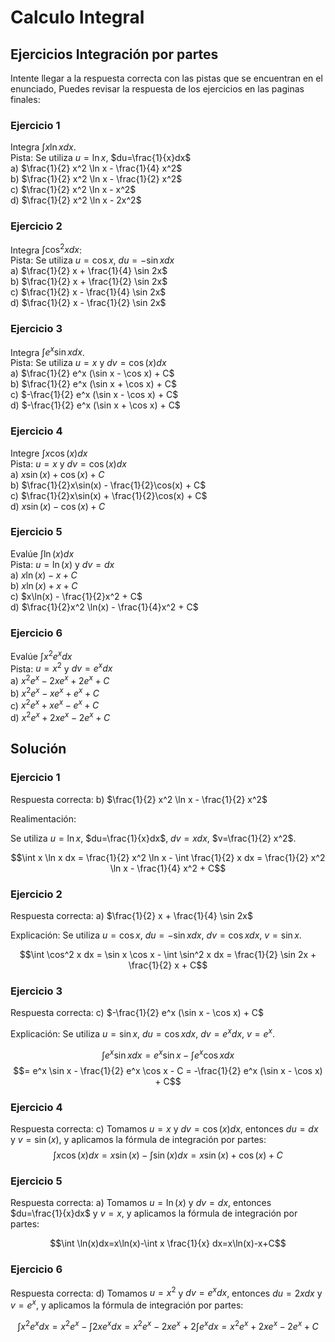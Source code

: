 ﻿# Calculo Integral
## Ejercicios Integración por partes
Intente llegar a la respuesta correcta con las pistas que se encuentran en el enunciado, Puedes revisar la respuesta de los ejercicios en las paginas finales:
### Ejercicio 1
Integra $\int x \ln x dx$.\
Pista: Se utiliza $u=\ln x$, $du=\frac{1}{x}dx$\
a) $\frac{1}{2} x^2 \ln x - \frac{1}{4} x^2$\
b) $\frac{1}{2} x^2 \ln x - \frac{1}{2} x^2$\
c) $\frac{1}{2} x^2 \ln x - x^2$\
d) $\frac{1}{2} x^2 \ln x - 2x^2$

### Ejercicio 2
Integra $\int \cos^2 x dx$:\
Pista: Se utiliza $u=\cos x$, $du=-\sin x dx$\
a) $\frac{1}{2} x + \frac{1}{4} \sin 2x$\
b) $\frac{1}{2} x + \frac{1}{2} \sin 2x$\
c) $\frac{1}{2} x - \frac{1}{4} \sin 2x$\
d) $\frac{1}{2} x - \frac{1}{2} \sin 2x$

### Ejercicio 3
Integra $\int e^x \sin x dx$.\
Pista: Se utiliza $u = x$ y $dv = \cos(x)dx$\
a) $\frac{1}{2} e^x (\sin x - \cos x) + C$\
b) $\frac{1}{2} e^x (\sin x + \cos x) + C$\
c) $-\frac{1}{2} e^x (\sin x - \cos x) + C$\
d) $-\frac{1}{2} e^x (\sin x + \cos x) + C$


### Ejercicio 4
Integre $\int x \cos(x) dx$\
Pista: $u=x$ y $dv=\cos(x)dx$\
a) $x\sin(x) + \cos(x) + C$\
b) $\frac{1}{2}x\sin(x) - \frac{1}{2}\cos(x) + C$\
c) $\frac{1}{2}x\sin(x) + \frac{1}{2}\cos(x) + C$\
d) $x\sin(x) - \cos(x) + C$

### Ejercicio 5
Evalúe $\int \ln(x)dx$ \
Pista:  $u=\ln(x)$ y $dv=dx$\
a) $x\ln(x) - x + C$\
b) $x\ln(x) + x + C$\
c) $x\ln(x) - \frac{1}{2}x^2 + C$\
d) $\frac{1}{2}x^2 \ln(x) - \frac{1}{4}x^2 + C$

### Ejercicio 6
Evalúe $\int x^2 e^x dx$ \
Pista: $u=x^2$ y $dv=e^x dx$\
a) $x^2 e^x - 2xe^x + 2e^x + C$\
b) $x^2 e^x - xe^x + e^x + C$\
c) $x^2 e^x + xe^x - e^x + C$\
d) $x^2 e^x + 2xe^x - 2e^x + C$

## Solución
### Ejercicio 1
Respuesta correcta: b) $\frac{1}{2} x^2 \ln x - \frac{1}{2} x^2$

Realimentación:

Se utiliza $u=\ln x$, $du=\frac{1}{x}dx$, $dv=x dx$, $v=\frac{1}{2} x^2$.

$$\int x \ln x dx = \frac{1}{2} x^2 \ln x - \int \frac{1}{2} x dx = \frac{1}{2} x^2 \ln x - \frac{1}{4} x^2 + C$$

### Ejercicio 2
Respuesta correcta: a) $\frac{1}{2} x + \frac{1}{4} \sin 2x$

Explicación:
Se utiliza $u=\cos x$, $du=-\sin x dx$, $dv=\cos x dx$, $v=\sin x$.

$$\int \cos^2 x dx = \sin x \cos x - \int \sin^2 x dx = \frac{1}{2} \sin 2x + \frac{1}{2} x + C$$

### Ejercicio 3
Respuesta correcta: c) $-\frac{1}{2} e^x (\sin x - \cos x) + C$

Explicación:
Se utiliza $u=\sin x$, $du=\cos x dx$, $dv=e^x dx$, $v=e^x$.

$$\int e^x \sin x dx = e^x \sin x - \int e^x \cos x dx $$ $$= e^x \sin x - \frac{1}{2} e^x \cos x - C = -\frac{1}{2} e^x (\sin x - \cos x) + C$$

### Ejercicio 4
Respuesta correcta: c)
Tomamos $u=x$ y $dv=\cos(x)dx$, entonces $du=dx$ y $v=\sin(x)$, y aplicamos la fórmula de integración por partes:
$$\int x\cos(x)dx=x\sin(x)-\int \sin(x)dx=x\sin(x)+\cos(x)+C$$

### Ejercicio 5
Respuesta correcta: a)
Tomamos $u=\ln(x)$ y $dv=dx$, entonces $du=\frac{1}{x}dx$ y $v=x$, y aplicamos la fórmula de integración por partes:

$$\int \ln(x)dx=x\ln(x)-\int x \frac{1}{x} dx=x\ln(x)-x+C$$

### Ejercicio 6
Respuesta correcta: d)
Tomamos $u=x^2$ y $dv=e^x dx$, entonces $du=2xdx$ y $v=e^x$, y aplicamos la fórmula de integración por partes:

$$\int x^2 e^x dx=x^2 e^x -\int 2xe^x dx=x^2 e^x -2xe^x +2\int e^x dx=x^2 e^x +2xe^x -2e^x +C$$

